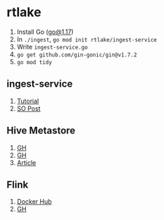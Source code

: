 # rtlake
1. Install Go (go@1.17)
2. In `./ingest`, `go mod init rtlake/ingest-service`
3. Write `ingest-service.go`
4. `go get github.com/gin-gonic/gin@v1.7.2`
5. `go mod tidy`

## ingest-service
1. [Tutorial](https://golang.org/doc/tutorial/web-service-gin)
2. [SO Post](https://stackoverflow.com/questions/42247978/go-gin-gonic-get-text-from-post-request)

## Hive Metastore
1. [GH](https://github.com/arempter/hive-metastore-docker)
2. [GH](https://github.com/IBM/docker-hive)
3. [Article](https://marcel-jan.eu/datablog/2020/10/25/i-built-a-working-hadoop-spark-hive-cluster-on-docker-here-is-how/)

## Flink
1. [Docker Hub](https://hub.docker.com/_/flink)
2. [GH](https://github.com/apache/flink)